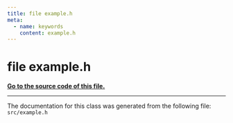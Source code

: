 ```yaml
---
title: file example.h
meta:
  - name: keywords
    content: example.h
---
```


# file example.h

**[Go to the source code of this file.](example_8h_source.md)**


----------------------------------------
The documentation for this class was generated from the following file: `src/example.h`
